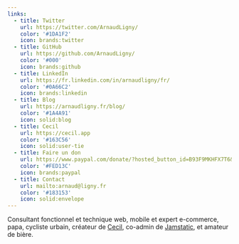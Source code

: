 ```yaml
---
links:
  - title: Twitter
    url: https://twitter.com/ArnaudLigny/
    color: '#1DA1F2'
    icon: brands:twitter
  - title: GitHub
    url: https://github.com/ArnaudLigny/
    color: '#000'
    icon: brands:github
  - title: LinkedIn
    url: https://fr.linkedin.com/in/arnaudligny/fr/
    color: '#0A66C2'
    icon: brands:linkedin
  - title: Blog
    url: https://arnaudligny.fr/blog/
    color: '#1A4A91'
    icon: solid:blog
  - title: Cecil
    url: https://cecil.app
    color: '#163C56'
    icon: solid:user-tie
  - title: Faire un don
    url: https://www.paypal.com/donate/?hosted_button_id=B93F9MKHFX7T6&locale.x=fr
    color: '#FED13C'
    icon: brands:paypal
  - title: Contact
    url: mailto:arnaud@ligny.fr
    color: '#183153'
    icon: solid:envelope
---
```

Consultant fonctionnel et technique web, mobile et expert e-commerce, papa, cycliste urbain, créateur de [Cecil](https://cecil.app), co-admin de [Jamstatic](https://jamstatic.fr), et amateur de bière.
